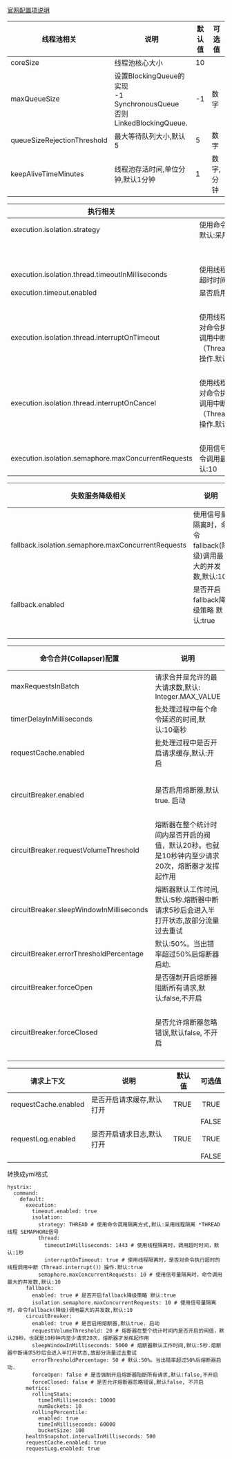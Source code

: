 
[官网配置项说明](https://github.com/Netflix/Hystrix/wiki/Configuration)

| 线程池相关 | 说明 | 默认值 | 可选值 |
 --- | --- | --- | --- |
| coreSize | 线程池核心大小 | 10 |  |
| maxQueueSize | 设置BlockingQueue的实现<br>-1 SynchronousQueue<br>否则LinkedBlockingQueue. | -1 | 数字 |
| queueSizeRejectionThreshold | 最大等待队列大小,默认5 | 5 | 数字 |
| keepAliveTimeMinutes | 线程池存活时间,单位分钟,默认1分钟 | 1 | 数字,分钟 |



| 执行相关 | 说明 | 默认值 | 可选值 |
 --- | --- | --- | --- |
| execution.isolation.strategy | 使用命令调用隔离方式,默认:采用线程隔离 | THREAD  | *THREAD线程 |
|  |  |  | SEMAPHORE信号 |
| execution.isolation.thread.timeoutInMilliseconds | 使用线程隔离时，调用超时时间，默认:1秒 | 1000 | 整数 |
| execution.timeout.enabled | 是否启用调用超时 | TRUE | TRUE |
|  |  |  | FALSE |
| execution.isolation.thread.interruptOnTimeout | 使用线程隔离时，是否对命令执行超时的线程调用中断（Thread.interrupt()）操作.默认:true | TRUE | TRUE |
|  |  |  | FALSE |
| execution.isolation.thread.interruptOnCancel | 使用线程隔离时，是否对命令执行取消的线程调用中断（Thread.interrupt()）操作.默认:true | TRUE | TRUE |
|  |  |  | FALSE |
| execution.isolation.semaphore.maxConcurrentRequests | 使用信号量隔离时，命令调用最大的并发数,默认:10  | 10 | 数字 |


| 失败服务降级相关 | 说明 | 默认值 | 可选值 |
 --- | --- | --- | --- |
| fallback.isolation.semaphore.maxConcurrentRequests | 使用信号量隔离时，命令fallback(降级)调用最大的并发数,默认:10 | 10 | 数字 |
| fallback.enabled | 是否开启fallback降级策略 默认:true   | TRUE | TRUE |
|  |  |  | FALSE |


| 命令合并(Collapser)配置 | 说明 | 默认值 | 可选值 |
 --- | --- | --- | --- |
| maxRequestsInBatch | 请求合并是允许的最大请求数,默认: Integer.MAX_VALUE | Integer.MAX_VALUE | 数字 |
| timerDelayInMilliseconds | 批处理过程中每个命令延迟的时间,默认:10毫秒 | 10 | 数字,毫秒 |
| requestCache.enabled | 批处理过程中是否开启请求缓存,默认:开启  | TRUE | TRUE |
|  |  |  | FALSE |
|  |  |  |  |
| circuitBreaker.enabled | 是否启用熔断器,默认true. 启动  | TRUE | TRUE |
|  |  |  | FALSE |
| circuitBreaker.requestVolumeThreshold | 熔断器在整个统计时间内是否开启的阀值，默认20秒。也就是10秒钟内至少请求20次，熔断器才发挥起作用   | 20 | 数字 |
| circuitBreaker.sleepWindowInMilliseconds | 熔断器默认工作时间,默认:5秒.熔断器中断请求5秒后会进入半打开状态,放部分流量过去重试 | 5000 | 数字毫秒数 |
| circuitBreaker.errorThresholdPercentage | 默认:50%。当出错率超过50%后熔断器启动. | 50 | 数字,百分比 |
| circuitBreaker.forceOpen | 是否强制开启熔断器阻断所有请求,默认:false,不开启 | FALSE | TRUE |
|  |  |  | FALSE |
| circuitBreaker.forceClosed | 是否允许熔断器忽略错误,默认false, 不开启  | FALSE | TRUE |
|  |  |  | FALSE |


| 请求上下文 | 说明 | 默认值 | 可选值 |
 --- | --- | --- | :---: |
| requestCache.enabled | 是否开启请求缓存,默认打开 | TRUE | TRUE |
|  |  |  | FALSE |
| requestLog.enabled | 是否开启请求日志,默认打开 | TRUE | TRUE |
|  |  |  | FALSE |


转换成yml格式
```
hystrix:
  command:
    default:
      execution:
        timeout.enabled: true
        isolation:
          strategy: THREAD # 使用命令调用隔离方式,默认:采用线程隔离 *THREAD线程 SEMAPHORE信号
          thread:
            timeoutInMilliseconds: 1443 # 使用线程隔离时，调用超时时间，默认:1秒
            interruptOnTimeout: true # 使用线程隔离时，是否对命令执行超时的线程调用中断（Thread.interrupt()）操作.默认:true
          semaphore.maxConcurrentRequests: 10 # 使用信号量隔离时，命令调用最大的并发数,默认:10
      fallback:
        enabled: true # 是否开启fallback降级策略 默认:true
        isolation.semaphore.maxConcurrentRequests: 10 # 使用信号量隔离时，命令fallback(降级)调用最大的并发数,默认:10
      circuitBreaker:
        enabled: true # 是否启用熔断器,默认true. 启动
        requestVolumeThreshold: 20 # 熔断器在整个统计时间内是否开启的阀值，默认20秒。也就是10秒钟内至少请求20次，熔断器才发挥起作用
        sleepWindowInMilliseconds: 5000 # 熔断器默认工作时间,默认:5秒.熔断器中断请求5秒后会进入半打开状态,放部分流量过去重试
        errorThresholdPercentage: 50 # 默认:50%。当出错率超过50%后熔断器启动.
        forceOpen: false # 是否强制开启熔断器阻断所有请求,默认:false,不开启
        forceClosed: false # 是否允许熔断器忽略错误,默认false, 不开启
      metrics:
        rollingStats:
          timeInMilliseconds: 10000
          numBuckets: 10
        rollingPercentile:
          enabled: true
          timeInMilliseconds: 60000
          bucketSize: 100
      healthSnapshot.intervalInMilliseconds: 500
      requestCache.enabled: true
      requestLog.enabled: true



